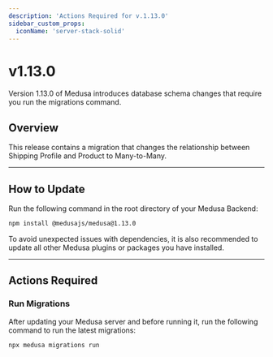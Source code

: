 ```yaml
---
description: 'Actions Required for v.1.13.0'
sidebar_custom_props:
  iconName: 'server-stack-solid'
---
```


# v1.13.0

Version 1.13.0 of Medusa introduces database schema changes that require you run the migrations command.

## Overview

This release contains a migration that changes the relationship between Shipping Profile and Product to Many-to-Many.

---

## How to Update

Run the following command in the root directory of your Medusa Backend:

```bash npm2yarn
npm install @medusajs/medusa@1.13.0
```

To avoid unexpected issues with dependencies, it is also recommended to update all other Medusa plugins or packages you have installed. 

---

## Actions Required

### Run Migrations

After updating your Medusa server and before running it, run the following command to run the latest migrations:

```bash
npx medusa migrations run
```
